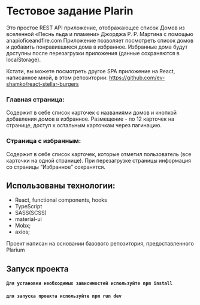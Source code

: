 # Тестовое задание Plarin

Это простое REST API приложение, отображающее список Домов из вселенной «Песнь льда и пламени» Джорджа Р. Р. Мартина с помощью anapioficeandfire.com
Приложение позволяет посмотреть список домов и добавить понравившиеся дома в избранное. Избранные дома будут доступны после перезагрузки приложения (данные сохраняются в localStorage).

Кстати, вы можете посмотреть другое SPA приложение на React, написанное мной, в этом репозитории: https://github.com/ev-shamko/react-stellar-burgers 

### Главная страница:
Содержит в себе список карточек с названиями домов и кнопкой добавления домов в избранное. Размещение - по 12 карточек на странице, доступ к остальным карточкам через пагинацию.

### Страница с избранным:
Содержит в себе список карточек, которые отметил пользователь (все карточки на одной странице). При перезагрузке страницы информация со страницы “Избранное” сохранятся.

## Использованы технологии:
* React, functional components, hooks
* TypeScript
* SASS(SCSS)
* material-ui
* Mobx;
* axios;

Проект написан на основании базового репозитория, предоставленного Plarium

## Запуск проекта

#### `Для установки необходимых зависимостей используйте npm install`
#### `для запуска проекта используйте npm run dev`
